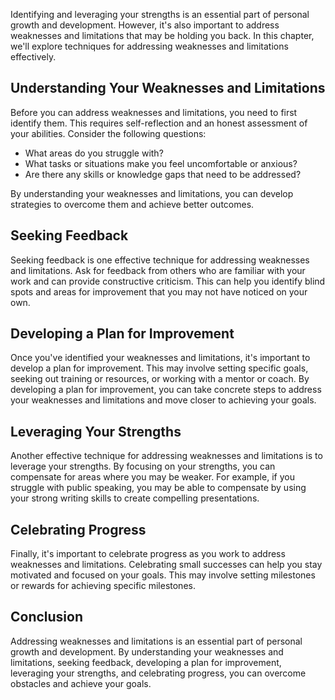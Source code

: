 
Identifying and leveraging your strengths is an essential part of personal growth and development. However, it's also important to address weaknesses and limitations that may be holding you back. In this chapter, we'll explore techniques for addressing weaknesses and limitations effectively.

Understanding Your Weaknesses and Limitations
---------------------------------------------

Before you can address weaknesses and limitations, you need to first identify them. This requires self-reflection and an honest assessment of your abilities. Consider the following questions:

* What areas do you struggle with?
* What tasks or situations make you feel uncomfortable or anxious?
* Are there any skills or knowledge gaps that need to be addressed?

By understanding your weaknesses and limitations, you can develop strategies to overcome them and achieve better outcomes.

Seeking Feedback
----------------

Seeking feedback is one effective technique for addressing weaknesses and limitations. Ask for feedback from others who are familiar with your work and can provide constructive criticism. This can help you identify blind spots and areas for improvement that you may not have noticed on your own.

Developing a Plan for Improvement
---------------------------------

Once you've identified your weaknesses and limitations, it's important to develop a plan for improvement. This may involve setting specific goals, seeking out training or resources, or working with a mentor or coach. By developing a plan for improvement, you can take concrete steps to address your weaknesses and limitations and move closer to achieving your goals.

Leveraging Your Strengths
-------------------------

Another effective technique for addressing weaknesses and limitations is to leverage your strengths. By focusing on your strengths, you can compensate for areas where you may be weaker. For example, if you struggle with public speaking, you may be able to compensate by using your strong writing skills to create compelling presentations.

Celebrating Progress
--------------------

Finally, it's important to celebrate progress as you work to address weaknesses and limitations. Celebrating small successes can help you stay motivated and focused on your goals. This may involve setting milestones or rewards for achieving specific milestones.

Conclusion
----------

Addressing weaknesses and limitations is an essential part of personal growth and development. By understanding your weaknesses and limitations, seeking feedback, developing a plan for improvement, leveraging your strengths, and celebrating progress, you can overcome obstacles and achieve your goals.
